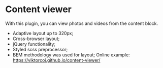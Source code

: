# Content viewer
With this plugin, you can view photos and videos from the content block.

- Adaptive layout up to 320px;
- Cross-browser layout;
- jQuery functionality;
- Styled scss preprocessor;
- BEM methodology was used for layout;
Online example: https://viktorcoi.github.io/content-viewer/
